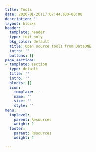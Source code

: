 ```yaml
---
title: Tools
date: 2020-01-26T17:07:44.000+00:00
description: ''
layout: blocks
header:
  template: header
  type: text only
  bkg_color: default
  title: Open source tools from DataONE
  intro: ''
  buttons: []
page_sections:
- template: section
  type: default
  title: ''
  intro: ''
  blocks: []
  icon:
    template: ''
    name: ''
    size: ''
    style: ''
menu:
  toplevel:
    parent: Resources
    weight: 2
  footer:
    parent: Resources
    weight: 4

---
```

